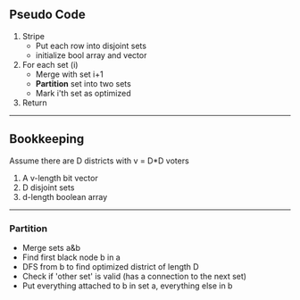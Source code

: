 ## Pseudo Code
1. Stripe
   * Put each row into disjoint sets
   * initialize bool array and vector 
2. For each set (i)
   * Merge with set i+1
   * **Partition** set into two sets
   * Mark i'th set as optimized 
3. Return 

---

## Bookkeeping 
Assume there are D districts with v = D*D voters
1. A v-length bit vector
2. D disjoint sets
3. d-length boolean array

---

### Partition
* Merge sets a&b
* Find first black node b in a
* DFS from b to find optimized district of length D
* Check if 'other set' is valid (has a connection to the next set)
* Put everything attached to b in set a, everything else in b

 
